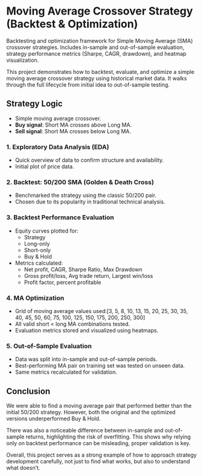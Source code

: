 #  Moving Average Crossover Strategy (Backtest & Optimization)
Backtesting and optimization framework for Simple Moving Average (SMA) crossover strategies. Includes in-sample and out-of-sample evaluation, strategy performance metrics (Sharpe, CAGR, drawdown), and heatmap visualization.

This project demonstrates how to backtest, evaluate, and optimize a simple moving average crossover strategy using historical market data. It walks through the full lifecycle from initial idea to out-of-sample testing.

## Strategy Logic

- Simple moving average crossover.
- **Buy signal**: Short MA crosses above Long MA.
- **Sell signal**: Short MA crosses below Long MA.

###  1. Exploratory Data Analysis (EDA)
- Quick overview of data to confirm structure and availability.
- Initial plot of price data.

###  2. Backtest: 50/200 SMA (Golden & Death Cross)
- Benchmarked the strategy using the classic 50/200 pair.
- Chosen due to its popularity in traditional technical analysis.

###  3. Backtest Performance Evaluation
- Equity curves plotted for:
  - Strategy
  - Long-only
  - Short-only
  - Buy & Hold
- Metrics calculated:
  - Net profit, CAGR, Sharpe Ratio, Max Drawdown
  - Gross profit/loss, Avg trade return, Largest win/loss
  - Profit factor, percent profitable

###  4. MA Optimization
- Grid of moving average values used:[3, 5, 8, 10, 13, 15, 20, 25, 30, 35, 40, 45, 50, 60,
75, 100, 125, 150, 175, 200, 250, 300]
- All valid short < long MA combinations tested.
- Evaluation metrics stored and visualized using heatmaps.

###  5. Out-of-Sample Evaluation
- Data was split into in-sample and out-of-sample periods.
- Best-performing MA pair on training set was tested on unseen data.
- Same metrics recalculated for validation.

##  Conclusion

We were able to find a moving average pair that performed better than the initial 50/200 strategy. However, both the original and the optimized versions underperformed Buy & Hold.

There was also a noticeable difference between in-sample and out-of-sample returns, highlighting the risk of overfitting. This shows why relying only on backtest performance can be misleading, proper validation is key.

Overall, this project serves as a strong example of how to approach strategy development carefully, not just to find what works, but also to understand what doesn’t.
